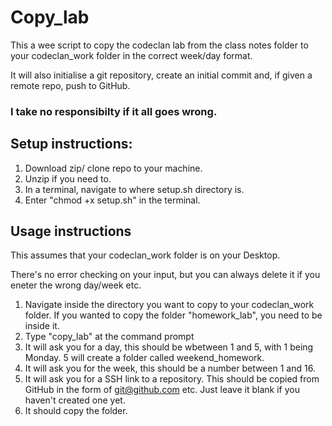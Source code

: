 # Copy_lab

This a wee script to copy the codeclan lab from the class notes folder to your codeclan_work folder in the correct week/day format.  

It will also initialise a git repository, create an initial commit and, if given a remote repo, push to GitHub.

### I take no responsibilty if it all goes wrong.

## Setup instructions:

1. Download zip/ clone repo to your machine.
2. Unzip if you need to.
3. In a terminal, navigate to where setup.sh directory is.
4. Enter "chmod +x setup.sh" in the terminal.

## Usage instructions

This assumes that your codeclan_work folder is on your Desktop.

There's no error checking on your input, but you can always delete it if you eneter the wrong day/week etc.

1.  Navigate inside the directory you want to copy to your codeclan_work folder.  If you wanted to copy the folder "homework_lab", you need to be inside it.
2. Type "copy_lab" at the command prompt
3. It will ask you for a day, this should be wbetween 1 and 5, with 1 being Monday. 5 will create a folder called weekend_homework.
4. It will ask you for the week, this should be a number between 1 and 16.
5. It will ask you for a SSH link to a repository.  This should be copied from GitHub in the form of git@github.com etc.  Just leave it blank if you haven't created one yet.
6. It should copy the folder.
